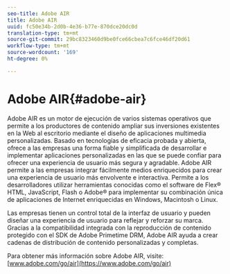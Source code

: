```yaml
---
seo-title: Adobe AIR
title: Adobe AIR
uuid: fc50e34b-2d0b-4e36-b77e-870dce20dc0d
translation-type: tm+mt
source-git-commit: 29bc8323460d9be0fce66cbea7c6fce46df20d61
workflow-type: tm+mt
source-wordcount: '169'
ht-degree: 0%

---
```



# Adobe AIR{#adobe-air}

Adobe AIR es un motor de ejecución de varios sistemas operativos que permite a los productores de contenido ampliar sus inversiones existentes en la Web al escritorio mediante el diseño de aplicaciones multimedia personalizadas. Basado en tecnologías de eficacia probada y abierta, ofrece a las empresas una forma fiable y simplificada de desarrollar e implementar aplicaciones personalizadas en las que se puede confiar para ofrecer una experiencia de usuario más segura y agradable. Adobe AIR permite a las empresas integrar fácilmente medios enriquecidos para crear una experiencia de usuario más envolvente e interactiva. Permite a los desarrolladores utilizar herramientas conocidas como el software de Flex® HTML, JavaScript, Flash o Adobe® para implementar su combinación única de aplicaciones de Internet enriquecidas en Windows, Macintosh o Linux.

Las empresas tienen un control total de la interfaz de usuario y pueden diseñar una experiencia de usuario para reflejar y reforzar su marca. Gracias a la compatibilidad integrada con la reproducción de contenido protegido con el SDK de Adobe Primetime DRM, Adobe AIR ayuda a crear cadenas de distribución de contenido personalizadas y completas.

Para obtener más información sobre Adobe AIR, visite: [www.adobe.com/go/air](https://www.adobe.com/go/air)
